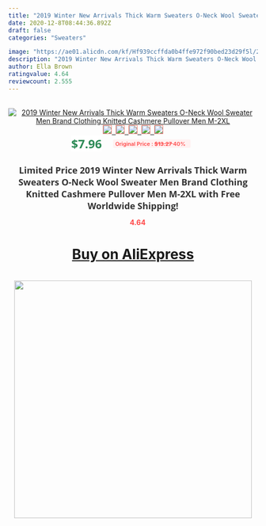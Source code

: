 ```yaml
---
title: "2019 Winter New Arrivals Thick Warm Sweaters O-Neck Wool Sweater Men Brand Clothing Knitted Cashmere Pullover Men M-2XL"
date: 2020-12-8T08:44:36.892Z
draft: false
categories: "Sweaters"

image: "https://ae01.alicdn.com/kf/Hf939ccffda0b4ffe972f90bed23d29f5l/2019-Winter-New-Arrivals-Thick-Warm-Sweaters-O-Neck-Wool-Sweater-Men-Brand-Clothing-Knitted-Cashmere.jpg"
description: "2019 Winter New Arrivals Thick Warm Sweaters O-Neck Wool Sweater Men Brand Clothing Knitted Cashmere Pullover Men M-2XL"
author: Ella Brown
ratingvalue: 4.64
reviewcount: 2.555
---
```

<br>
<div style="text-align: center;">
<a href="https://s.click.aliexpress.com/e/_AO2rxR" target="_blank" rel="nofollow noopener noreferrer"><img alt="2019 Winter New Arrivals Thick Warm Sweaters O-Neck Wool Sweater Men Brand Clothing Knitted Cashmere Pullover Men M-2XL" class="magnifier-image" src="https://ae01.alicdn.com/kf/Hf939ccffda0b4ffe972f90bed23d29f5l/2019-Winter-New-Arrivals-Thick-Warm-Sweaters-O-Neck-Wool-Sweater-Men-Brand-Clothing-Knitted-Cashmere.jpg_640x640.jpg">
<br>
<img style="border:1px solid salmon" src="https://ae01.alicdn.com/kf/Hf939ccffda0b4ffe972f90bed23d29f5l/2019-Winter-New-Arrivals-Thick-Warm-Sweaters-O-Neck-Wool-Sweater-Men-Brand-Clothing-Knitted-Cashmere.jpg_120x120.jpg">&nbsp;&nbsp;<img style="border:1px solid salmon" src="https://ae01.alicdn.com/kf/Hf6455905c2fe49558637f8a0db422c35D/2019-Winter-New-Arrivals-Thick-Warm-Sweaters-O-Neck-Wool-Sweater-Men-Brand-Clothing-Knitted-Cashmere.jpg_120x120.jpg">&nbsp;&nbsp;<img style="border:1px solid salmon" src="https://ae01.alicdn.com/kf/H998bae44e86c418e81f19d1147197bd3R/2019-Winter-New-Arrivals-Thick-Warm-Sweaters-O-Neck-Wool-Sweater-Men-Brand-Clothing-Knitted-Cashmere.jpg_120x120.jpg">&nbsp;&nbsp;<img style="border:1px solid salmon" src="_120x120.jpg">&nbsp;&nbsp;<img style="border:1px solid salmon" src="https://ae01.alicdn.com/kf/H1a6b6d53cfe842dd92038add374b65a9T/2019-Winter-New-Arrivals-Thick-Warm-Sweaters-O-Neck-Wool-Sweater-Men-Brand-Clothing-Knitted-Cashmere.jpg_120x120.jpg"></a></div><br0>
<div style="text-align: center;"><span style="background-color: white; border: 0px; box-sizing: border-box; color: seagreen; display: inline-block; font-family: &quot;open sans&quot; , &quot;arial&quot; , &quot;helvetica&quot; , sans-serif , &quot;heiti&quot;; font-size: 24px; font-stretch: inherit; font-weight: 700; line-height: inherit; margin: 0px 10px 0px 0px; padding: 0px; vertical-align: middle;">$7.96 </span>
<span style="background: rgb(255 , 241 , 241); border-radius: 3px; border: 0px; box-sizing: border-box; color: #ff4747; display: inline-block; font-family: inherit; font-size: 12px; font-stretch: inherit; font-style: inherit; font-variant: inherit; font-weight: 600; line-height: inherit; margin: 0px; padding: 2px 5px; transform: scale(0.9); vertical-align: middle;">Original Price : <b style="text-decoration: line-through;">$13.27 </b> 40%&nbsp;&nbsp;</span></div>
<h1 style="color: #333333; display: inline-block; font-family: &quot;open sans&quot; , &quot;arial&quot; , &quot;helvetica&quot; , sans-serif , &quot;heiti&quot;; font-size: 18px; font-stretch: inherit; font-weight: 700; text-align: center;">Limited Price 2019 Winter New Arrivals Thick Warm Sweaters O-Neck Wool Sweater Men Brand Clothing Knitted Cashmere Pullover Men M-2XL with Free Worldwide Shipping!</h1>
<div style="color: #ff4747; text-align: center;">
<img src="https://4.bp.blogspot.com/-M0ZcTcb-5uY/XleCXlxnR4I/AAAAAAAAAEc/OrjgMkXV1oMQFaCRZj5HQwOCBcu3w1FegCPcBGAYYCw/s1600/star.png" style="height: 15px;">&nbsp;<b>4.64</b></div>
<div class="button_cont" align="center"><a class="buynow_a" href="https://s.click.aliexpress.com/e/_AO2rxR" target="_blank" rel="nofollow noopener noreferrer"><H1>Buy on AliExpress</H1></a></div><br>
<div class="separator" style="clear: both; text-align: center;">
<img src="https://lh3.googleusercontent.com/-pTy5HemUv9M/XlePHvY0dAI/AAAAAAAAAE4/0nX5iRUoIWY8eMW9Dpxeirr157OZliDIgCLcBGAsYHQ/s1600/badge.gif" width="480">
</div>
